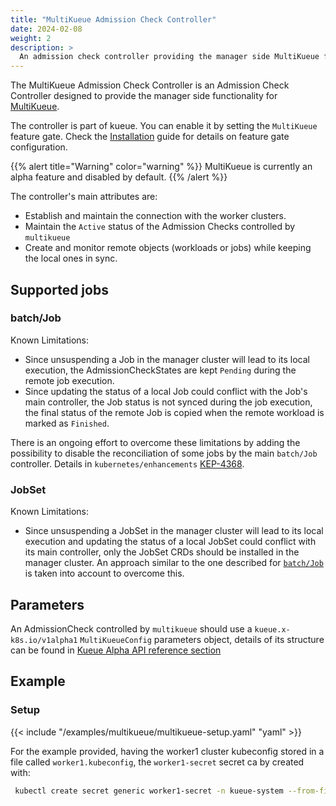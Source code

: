 ```yaml
---
title: "MultiKueue Admission Check Controller"
date: 2024-02-08
weight: 2
description: >
  An admission check controller providing the manager side MultiKueue functionality.
---
```


The MultiKueue Admission Check Controller is an Admission Check Controller designed to provide the manager side functionality for [MultiKueue](https://github.com/kubernetes-sigs/kueue/blob/main/keps/693-multikueue/README.md). 

The controller is part of kueue. You can enable it by setting the `MultiKueue` feature gate. Check the [Installation](/docs/installation/#change-the-feature-gates-configuration) guide for details on feature gate configuration.

{{% alert title="Warning" color="warning" %}}
MultiKueue is currently an alpha feature and disabled by default.
{{% /alert %}}

The controller's main attributes are:
- Establish and maintain the connection with the worker clusters.
- Maintain the `Active` status of the Admission Checks controlled by `multikueue`
- Create and monitor remote objects (workloads or jobs) while keeping the local ones in sync.

## Supported jobs
### batch/Job
Known Limitations:
- Since unsuspending a Job in the manager cluster will lead to its local execution, the AdmissionCheckStates are kept `Pending` during the remote job execution.
- Since updating the status of a local Job could conflict with the Job's main controller, the Job status is not synced during the job execution, the final status of the remote Job is copied when the remote workload is marked as `Finished`.

There is an ongoing effort to overcome these limitations by adding the possibility to disable the reconciliation of some jobs by the main `batch/Job` controller. Details in `kubernetes/enhancements` [KEP-4368](https://github.com/kubernetes/enhancements/tree/master/keps/sig-apps/4368-support-managed-by-label-for-batch-jobs#readme).

### JobSet
Known Limitations:
- Since unsuspending a JobSet in the manager cluster will lead to its local execution and updating the status of a local JobSet could conflict with its main controller, only the JobSet CRDs should be installed in the manager cluster.
An approach similar to the one described for [`batch/Job`](#batchjob) is taken into account to overcome this. 

## Parameters

An AdmissionCheck controlled by `multikueue` should use a `kueue.x-k8s.io/v1alpha1` `MultiKueueConfig` parameters object, details of its structure can be found in [Kueue Alpha API reference section](/docs/reference/kueue-alpha.v1alpha1/#kueue-x-k8s-io-v1alpha1-MultiKueueConfig)

## Example

### Setup

{{< include "/examples/multikueue/multikueue-setup.yaml" "yaml" >}}

For the example provided, having the worker1 cluster kubeconfig stored in a file called `worker1.kubeconfig`, the 
`worker1-secret` secret ca by created with:

```bash
 kubectl create secret generic worker1-secret -n kueue-system --from-file=kubeconfig=worker1.kubeconfig
```
